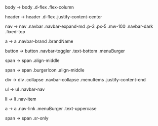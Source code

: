 body -> body
        .d-flex
        .flex-column

header -> header
          .d-flex
          .justify-content-center

nav -> nav
       .navbar
       .navbar-expand-md
       .p-3
       .px-5
       .mw-100
       .navbar-dark
       .fixed-top

a -> a
     .navbar-brand
     .brandName

button -> button
          .navbar-toggler
          .text-bottom
          .menuBurger

span -> span
        .align-middle

span -> span
        .burgerIcon
        .align-middle

div -> div
       .collapse
       .navbar-collapse
       .menuItems
       .justify-content-end

ul -> ul
      .navbar-nav

li -> li
      .nav-item

a -> a
     .nav-link
     .menuBurger
     .text-uppercase

span -> span
        .sr-only